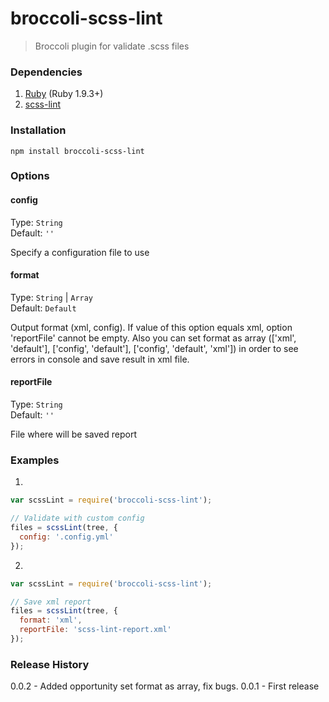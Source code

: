 # broccoli-scss-lint 

> Broccoli plugin for validate .scss files

### Dependencies

1. [Ruby](http://www.ruby-lang.org/en/downloads/) (Ruby 1.9.3+)
2. [scss-lint](https://github.com/causes/scss-lint#installation)

### Installation
```shell
npm install broccoli-scss-lint 
```

### Options

#### config
Type: `String`  
Default: `''`

Specify a configuration file to use

#### format
Type: `String` | `Array`   
Default: `Default`

Output format (xml, config). If value of this option equals xml, option 'reportFile' cannot be empty. Also you can set format as array (['xml', 'default'], ['config', 'default'], ['config', 'default', 'xml']) in order to see errors in console and save result in xml file.  

#### reportFile
Type: `String`  
Default: `''`

File where will be saved report

### Examples
1.
```js
var scssLint = require('broccoli-scss-lint');

// Validate with custom config
files = scssLint(tree, {
  config: '.config.yml'
});

```

2.
```js
var scssLint = require('broccoli-scss-lint');

// Save xml report
files = scssLint(tree, {
  format: 'xml',
  reportFile: 'scss-lint-report.xml'
});
```

### Release History

0.0.2 - Added opportunity set format as array, fix bugs.
0.0.1 - First release

